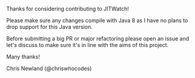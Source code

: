 Thanks for considering contributing to JITWatch!

Please make sure any changes compile with Java 8 as I have no plans to drop support for this Java version.

Before submitting a big PR or major refactoring please open an issue and let's discuss to make sure it's in line with the aims of this project.

Many thanks!

Chris Newland (@chriswhocodes)
